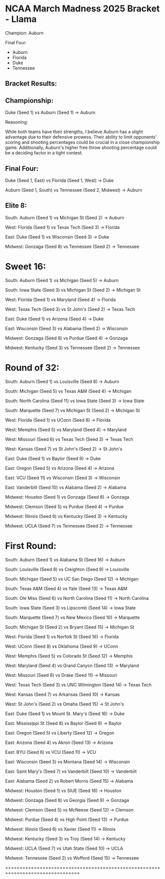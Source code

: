 # NCAA March Madness 2025 Bracket - Llama


Champion: Auburn

Final Four:
  - Auburn
  - Florida
  - Duke
  - Tennessee

Bracket Results:
--------------------------------------------------------------------------------

## Championship: 

Duke (Seed 1) vs Auburn (Seed 1) -> Auburn

Reasoning: 

While both teams have their strengths, I believe Auburn has a slight advantage due to their defensive prowess. Their ability to limit opponents' scoring and shooting percentages could be crucial in a close championship game. Additionally, Auburn's higher free throw shooting percentage could be a deciding factor in a tight contest.
            
## Final Four:
  Duke (Seed 1, East) vs Florida (Seed 1, West) -> Duke
  
  Auburn (Seed 1, South) vs Tennessee (Seed 2, Midwest) -> Auburn

## Elite 8:
  South: Auburn (Seed 1) vs Michigan St (Seed 2) -> Auburn
  
  West: Florida (Seed 1) vs Texas Tech (Seed 3) -> Florida
  
  East: Duke (Seed 1) vs Wisconsin (Seed 3) -> Duke
  
  Midwest: Gonzaga (Seed 8) vs Tennessee (Seed 2) -> Tennessee

# Sweet 16:
  
  South: Auburn (Seed 1) vs Michigan (Seed 5) -> Auburn
  
  South: Iowa State (Seed 3) vs Michigan St (Seed 2) -> Michigan St
  
  West: Florida (Seed 1) vs Maryland (Seed 4) -> Florida
  
  West: Texas Tech (Seed 3) vs St John's (Seed 2) -> Texas Tech
  
  East: Duke (Seed 1) vs Arizona (Seed 4) -> Duke
  
  East: Wisconsin (Seed 3) vs Alabama (Seed 2) -> Wisconsin
  
  Midwest: Gonzaga (Seed 8) vs Purdue (Seed 4) -> Gonzaga
  
  Midwest: Kentucky (Seed 3) vs Tennessee (Seed 2) -> Tennessee

# Round of 32:
  
  South: Auburn (Seed 1) vs Louisville (Seed 8) -> Auburn
  
  South: Michigan (Seed 5) vs Texas A&M (Seed 4) -> Michigan
  
  South: North Carolina (Seed 11) vs Iowa State (Seed 3) -> Iowa State
  
  South: Marquette (Seed 7) vs Michigan St (Seed 2) -> Michigan St
  
  West: Florida (Seed 1) vs UConn (Seed 8) -> Florida
  
  West: Memphis (Seed 5) vs Maryland (Seed 4) -> Maryland
  
  West: Missouri (Seed 6) vs Texas Tech (Seed 3) -> Texas Tech
  
  West: Kansas (Seed 7) vs St John's (Seed 2) -> St John's
  
  East: Duke (Seed 1) vs Baylor (Seed 9) -> Duke
  
  East: Oregon (Seed 5) vs Arizona (Seed 4) -> Arizona
  
  East: VCU (Seed 11) vs Wisconsin (Seed 3) -> Wisconsin
  
  East: Vanderbilt (Seed 10) vs Alabama (Seed 2) -> Alabama
  
  Midwest: Houston (Seed 1) vs Gonzaga (Seed 8) -> Gonzaga
  
  Midwest: Clemson (Seed 5) vs Purdue (Seed 4) -> Purdue
  
  Midwest: Illinois (Seed 6) vs Kentucky (Seed 3) -> Kentucky
  
  Midwest: UCLA (Seed 7) vs Tennessee (Seed 2) -> Tennessee

# First Round:
  
  South: Auburn (Seed 1) vs Alabama St (Seed 16) -> Auburn
  
  South: Louisville (Seed 8) vs Creighton (Seed 9) -> Louisville
  
  South: Michigan (Seed 5) vs UC San Diego (Seed 12) -> Michigan
  
  South: Texas A&M (Seed 4) vs Yale (Seed 13) -> Texas A&M
  
  South: Ole Miss (Seed 6) vs North Carolina (Seed 11) -> North Carolina
  
  South: Iowa State (Seed 3) vs Lipscomb (Seed 14) -> Iowa State
  
  South: Marquette (Seed 7) vs New Mexico (Seed 10) -> Marquette
  
  South: Michigan St (Seed 2) vs Bryant (Seed 15) -> Michigan St
  
  West: Florida (Seed 1) vs Norfolk St (Seed 16) -> Florida
  
  West: UConn (Seed 8) vs Oklahoma (Seed 9) -> UConn
  
  West: Memphis (Seed 5) vs Colorado St (Seed 12) -> Memphis
  
  West: Maryland (Seed 4) vs Grand Canyon (Seed 13) -> Maryland
  
  West: Missouri (Seed 6) vs Drake (Seed 11) -> Missouri
  
  West: Texas Tech (Seed 3) vs UNC Wilmington (Seed 14) -> Texas Tech
  
  West: Kansas (Seed 7) vs Arkansas (Seed 10) -> Kansas
  
  West: St John's (Seed 2) vs Omaha (Seed 15) -> St John's
  
  East: Duke (Seed 1) vs Mount St. Mary's (Seed 16) -> Duke
  
  East: Mississippi St (Seed 8) vs Baylor (Seed 9) -> Baylor
  
  East: Oregon (Seed 5) vs Liberty (Seed 12) -> Oregon
  
  East: Arizona (Seed 4) vs Akron (Seed 13) -> Arizona
  
  East: BYU (Seed 6) vs VCU (Seed 11) -> VCU
  
  East: Wisconsin (Seed 3) vs Montana (Seed 14) -> Wisconsin
  
  East: Saint Mary's (Seed 7) vs Vanderbilt (Seed 10) -> Vanderbilt
  
  East: Alabama (Seed 2) vs Robert Morris (Seed 15) -> Alabama
  
  Midwest: Houston (Seed 1) vs SIUE (Seed 16) -> Houston
  
  Midwest: Gonzaga (Seed 8) vs Georgia (Seed 9) -> Gonzaga
  
  Midwest: Clemson (Seed 5) vs McNeese (Seed 12) -> Clemson
  
  Midwest: Purdue (Seed 4) vs High Point (Seed 13) -> Purdue
  
  Midwest: Illinois (Seed 6) vs Xavier (Seed 11) -> Illinois
  
  Midwest: Kentucky (Seed 3) vs Troy (Seed 14) -> Kentucky
  
  Midwest: UCLA (Seed 7) vs Utah State (Seed 10) -> UCLA
  
  Midwest: Tennessee (Seed 2) vs Wofford (Seed 15) -> Tennessee

================================================================================
